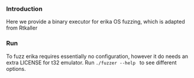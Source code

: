 ### Introduction
Here we provide a binary executor for  erika OS fuzzing, which is adapted from Rtkaller

### Run
To fuzz erika requires essentially no configuration, however it do needs an extra LICENSE for t32 emulator. Run ```./fuzzer --help ``` to see different options.
